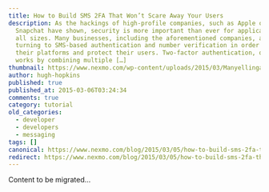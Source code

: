 ```yaml
---
title: How to Build SMS 2FA That Won’t Scare Away Your Users
description: As the hackings of high-profile companies, such as Apple or
  Snapchat have shown, security is more important than ever for applications of
  all sizes. Many businesses, including the aforementioned companies, are
  turning to SMS-based authentication and number verification in order to secure
  their platforms and protect their users. Two-factor authentication, or 2FA,
  works by combining multiple […]
thumbnail: https://www.nexmo.com/wp-content/uploads/2015/03/Manyellingatcomputer-1.jpg
author: hugh-hopkins
published: true
published_at: 2015-03-06T03:24:34
comments: true
category: tutorial
old_categories:
  - developer
  - developers
  - messaging
tags: []
canonical: https://www.nexmo.com/blog/2015/03/05/how-to-build-sms-2fa-that-wont-scare-away-your-users
redirect: https://www.nexmo.com/blog/2015/03/05/how-to-build-sms-2fa-that-wont-scare-away-your-users
---
```

Content to be migrated...